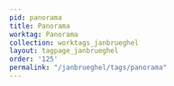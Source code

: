```yaml
---
pid: panorama
title: Panorama
worktag: Panorama
collection: worktags_janbrueghel
layout: tagpage_janbrueghel
order: '125'
permalink: "/janbrueghel/tags/panorama"
---
```

